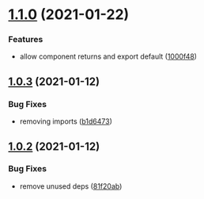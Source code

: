 # [1.1.0](https://github.com/jquense/jarle/compare/v1.0.3...v1.1.0) (2021-01-22)


### Features

* allow component returns and export default ([1000f48](https://github.com/jquense/jarle/commit/1000f48271f0a9424c9e00b27323b5a89e99de42))





## [1.0.3](https://github.com/jquense/jarle/compare/v1.0.2...v1.0.3) (2021-01-12)


### Bug Fixes

* removing imports ([b1d6473](https://github.com/jquense/jarle/commit/b1d647376b118204c9e37852f140ebc5674db9a0))





## [1.0.2](https://github.com/jquense/jarle/compare/v1.0.1...v1.0.2) (2021-01-12)


### Bug Fixes

* remove unused deps ([81f20ab](https://github.com/jquense/jarle/commit/81f20ab0abecd477dac76a53acfd3013af13d23c))





